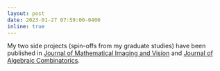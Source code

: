 ```yaml
---
layout: post
date: 2023-01-27 07:59:00-0400
inline: true
---
```


My two side projects (spin-offs from my graduate studies) have been published in [Journal of Mathematical Imaging and Vision](https://link.springer.com/article/10.1007/s10851-022-01137-4) and [Journal of Algebraic Combinatorics](https://link.springer.com/article/10.1007/s10801-022-01201-7).
